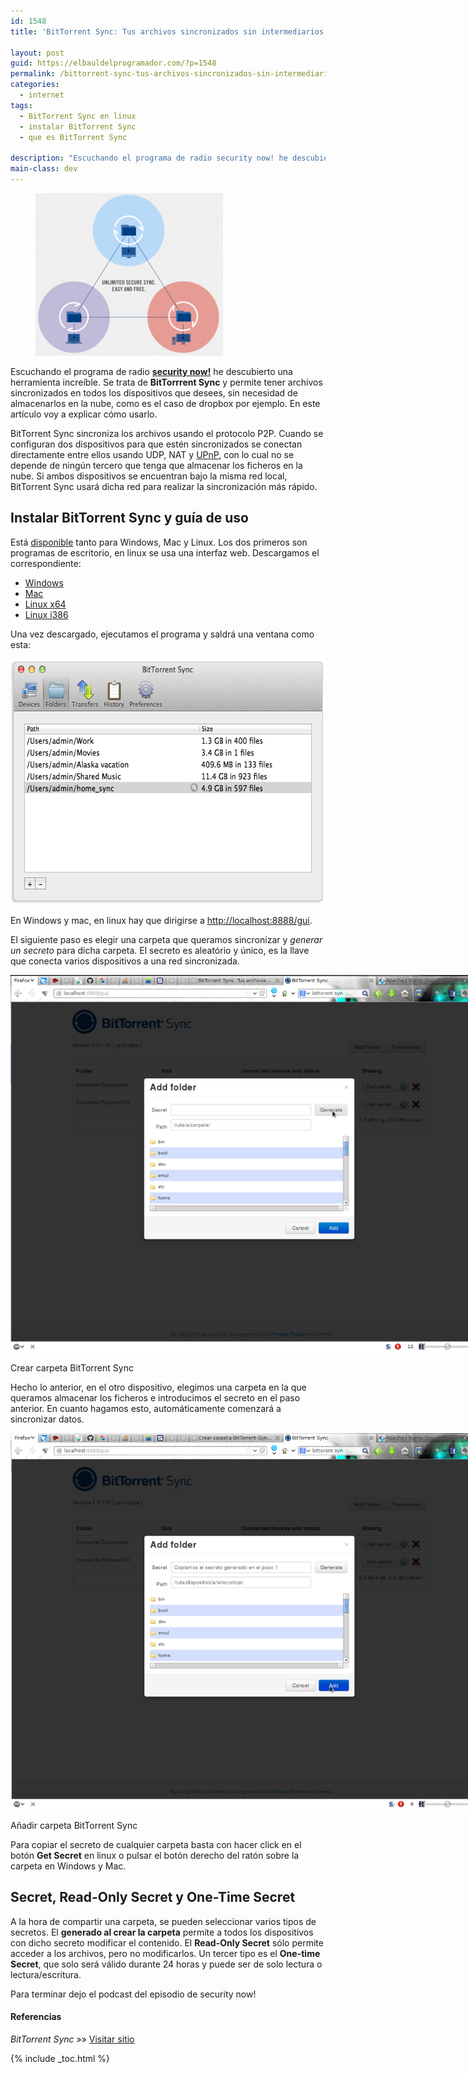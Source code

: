 ```yaml
---
id: 1548
title: 'BitTorrent Sync: Tus archivos sincronizados sin intermediarios'

layout: post
guid: https://elbauldelprogramador.com/?p=1548
permalink: /bittorrent-sync-tus-archivos-sincronizados-sin-intermediarios/
categories:
  - internet
tags:
  - BitTorrent Sync en linux
  - instalar BitTorrent Sync
  - que es BitTorrent Sync

description: "Escuchando el programa de radio security now! he descubierto una herramienta increíble. Se trata de **BitTorrrent Sync** y permite tener archivos sincronizados en todos los dispositivos que desees, sin necesidad de almacenarlos en la nube, como es el caso de dropbox por ejemplo. En este artículo voy a explicar cómo usarlo."
main-class: dev
---
```

<figure>
  <img src="/assets/img/2013/05/BiTTorrentSYnc-300x260.png" alt="BiTTorrentSYnc" width="300" height="260" class="alignleft size-medium wp-image-1553" />
</figure>

Escuchando el programa de radio **[security now!][2]** he descubierto una herramienta increíble. Se trata de **BitTorrrent Sync** y permite tener archivos sincronizados en todos los dispositivos que desees, sin necesidad de almacenarlos en la nube, como es el caso de dropbox por ejemplo. En este artículo voy a explicar cómo usarlo.


<!--ad-->

BitTorrent Sync sincroniza los archivos usando el protocolo P2P. Cuando se configuran dos dispositivos para que estén sincronizados se conectan directamente entre ellos usando UDP, NAT y [UPnP][3], con lo cual no se depende de ningún tercero que tenga que almacenar los ficheros en la nube. Si ambos dispositivos se encuentran bajo la misma red local, BitTorrent Sync usará dicha red para realizar la sincronización más rápido.

## Instalar BitTorrent Sync y guía de uso

Está <a href="http://labs.bittorrent.com/experiments/sync/technology.html" target="_blank">disponible</a> tanto para Windows, Mac y Linux. Los dos primeros son programas de escritorio, en linux se usa una interfaz web. Descargamos el correspondiente:

  * <a href="http://btsync.s3-website-us-east-1.amazonaws.com/BTSync.exe" target="_blank">Windows</a>
  * <a href="http://btsync.s3-website-us-east-1.amazonaws.com/BTSync.dmg" target="_blank">Mac</a>
  * <a href="http://btsync.s3-website-us-east-1.amazonaws.com/btsync_x64.tar.gz" target="_blank">Linux x64</a>
  * <a href="http://btsync.s3-website-us-east-1.amazonaws.com/btsync_i386.tar.gz" target="_blank">Linux i386</a>

Una vez descargado, ejecutamos el programa y saldrá una ventana como esta:

<img class="thumbnail aligncenter size-full wp-image-1550" alt="BitTorrent Sync" src="/assets/img/2013/05/sync1.png" width="593" height="393" />

En Windows y mac, en linux hay que dirigirse a <a href="http://localhost:8888/gui" target="_blank">http://localhost:8888/gui</a>.

El siguiente paso es elegir una carpeta que queramos sincronizar y *generar un secreto* para dicha carpeta. El secreto es aleatório y único, es la llave que conecta varios dispositivos a una red sincronizada.

<div id="attachment_1551" style="width: 780px" class="wp-caption aligncenter">
  <a class="thumbnail" href="/assets/img/2013/05/Crear-carpeta-BitTorrent-Sync.png"><img class="size-large wp-image-1551" alt="Crear carpeta BitTorrent Sync" src="/assets/img/2013/05/Crear-carpeta-BitTorrent-Sync-1024x803.png" width="770" height="603" /></a>

  <p class="wp-caption-text">
    Crear carpeta BitTorrent Sync
  </p>
</div>

Hecho lo anterior, en el otro dispositivo, elegimos una carpeta en la que queramos almacenar los ficheros e introducimos el secreto en el paso anterior. En cuanto hagamos esto, automáticamente comenzará a sincronizar datos.

<div id="attachment_1552" style="width: 780px" class="wp-caption aligncenter">
  <a class="thumbnail" href="/assets/img/2013/05/Anadir-carpeta-BitTorrent-Sync.png"><img class="size-large wp-image-1552" alt="Anadir carpeta BitTorrent Sync" src="/assets/img/2013/05/Anadir-carpeta-BitTorrent-Sync-1024x801.png" width="770" height="602" /></a>

  <p class="wp-caption-text">
    Añadir carpeta BitTorrent Sync
  </p>
</div>

Para copiar el secreto de cualquier carpeta basta con hacer click en el botón **Get Secret** en linux o pulsar el botón derecho del ratón sobre la carpeta en Windows y Mac.

## Secret, Read-Only Secret y One-Time Secret

A la hora de compartir una carpeta, se pueden seleccionar varios tipos de secretos. El **generado al crear la carpeta** permite a todos los dispositivos con dicho secreto modificar el contenido. El **Read-Only Secret** sólo permite acceder a los archivos, pero no modificarlos. Un tercer tipo es el **One-time Secret**, que solo será válido durante 24 horas y puede ser de solo lectura o lectura/escritura.

Para terminar dejo el podcast del episodio de security now!



#### Referencias

*BitTorrent Sync* »» <a href="http://labs.bittorrent.com/experiments/sync.html" target="_blank">Visitar sitio</a>

 [2]: /security-now//
 [3]: /grave-problema-en-upnp-que-afecta-a-81-millones-de-routers/

{% include _toc.html %}

